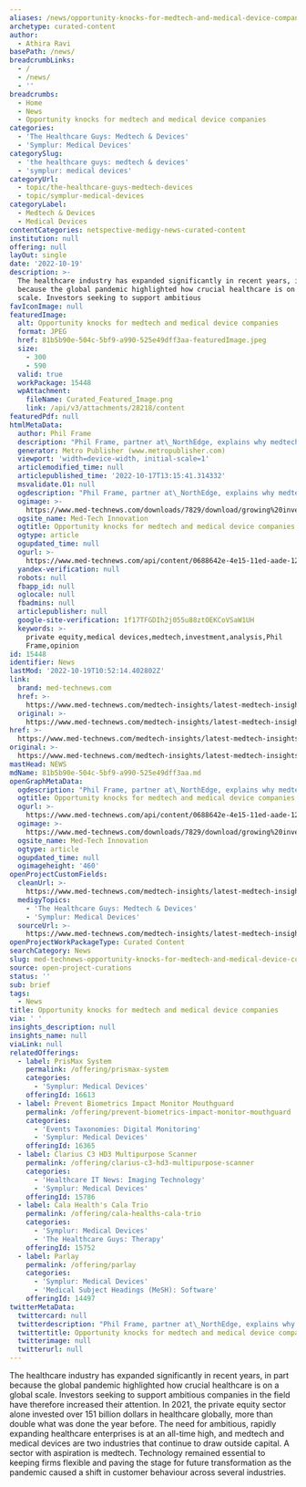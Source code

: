 ```yaml
---
aliases: /news/opportunity-knocks-for-medtech-and-medical-device-companies
archetype: curated-content
author:
  - Athira Ravi
basePath: /news/
breadcrumbLinks:
  - /
  - /news/
  - ''
breadcrumbs:
  - Home
  - News
  - Opportunity knocks for medtech and medical device companies
categories:
  - 'The Healthcare Guys: Medtech & Devices'
  - 'Symplur: Medical Devices'
categorySlug:
  - 'the healthcare guys: medtech & devices'
  - 'symplur: medical devices'
categoryUrl:
  - topic/the-healthcare-guys-medtech-devices
  - topic/symplur-medical-devices
categoryLabel:
  - Medtech & Devices
  - Medical Devices
contentCategories: netspective-medigy-news-curated-content
institution: null
offering: null
layOut: single
date: '2022-10-19'
description: >-
  The healthcare industry has expanded significantly in recent years, in part
  because the global pandemic highlighted how crucial healthcare is on a global
  scale. Investors seeking to support ambitious 
favIconImage: null
featuredImage:
  alt: Opportunity knocks for medtech and medical device companies
  format: JPEG
  href: 81b5b90e-504c-5bf9-a990-525e49dff3aa-featuredImage.jpeg
  size:
    - 300
    - 590
  valid: true
  workPackage: 15448
  wpAttachment:
    fileName: Curated_Featured_Image.png
    link: /api/v3/attachments/28218/content
featuredPdf: null
htmlMetaData:
  author: Phil Frame
  description: "Phil Frame, partner at\_NorthEdge, explains why medtech and medical device companies should take advantage of growing investment interest."
  generator: Metro Publisher (www.metropublisher.com)
  viewport: 'width=device-width, initial-scale=1'
  articlemodified_time: null
  articlepublished_time: '2022-10-17T13:15:41.314332'
  msvalidate.01: null
  ogdescription: "Phil Frame, partner at\_NorthEdge, explains why medtech and medical device companies should take advantage of growing investment interest."
  ogimage: >-
    https://www.med-technews.com/downloads/7829/download/growing%20investment.jpg?cb=ab39cc2aa1c1279d5651f9a225b9bde9&w=1200
  ogsite_name: Med-Tech Innovation
  ogtitle: Opportunity knocks for medtech and medical device companies
  ogtype: article
  ogupdated_time: null
  ogurl: >-
    https://www.med-technews.com/api/content/0688642e-4e15-11ed-aade-12274efc5439/
  yandex-verification: null
  robots: null
  fbapp_id: null
  oglocale: null
  fbadmins: null
  articlepublisher: null
  google-site-verification: 1f17TFGDIh2j055u88ztOEKCoVSaW1UH
  keywords: >-
    private equity,medical devices,medtech,investment,analysis,Phil
    Frame,opinion
id: 15448
identifier: News
lastMod: '2022-10-19T10:52:14.402802Z'
link:
  brand: med-technews.com
  href: >-
    https://www.med-technews.com/medtech-insights/latest-medtech-insights/opportunity-knocks-for-medtech-and-medical-device-companies/
  original: >-
    https://www.med-technews.com/medtech-insights/latest-medtech-insights/opportunity-knocks-for-medtech-and-medical-device-companies/
href: >-
  https://www.med-technews.com/medtech-insights/latest-medtech-insights/opportunity-knocks-for-medtech-and-medical-device-companies/
original: >-
  https://www.med-technews.com/medtech-insights/latest-medtech-insights/opportunity-knocks-for-medtech-and-medical-device-companies/
mastHead: NEWS
mdName: 81b5b90e-504c-5bf9-a990-525e49dff3aa.md
openGraphMetaData:
  ogdescription: "Phil Frame, partner at\_NorthEdge, explains why medtech and medical device companies should take advantage of growing investment interest."
  ogtitle: Opportunity knocks for medtech and medical device companies
  ogurl: >-
    https://www.med-technews.com/api/content/0688642e-4e15-11ed-aade-12274efc5439/
  ogimage: >-
    https://www.med-technews.com/downloads/7829/download/growing%20investment.jpg?cb=ab39cc2aa1c1279d5651f9a225b9bde9&w=1200
  ogsite_name: Med-Tech Innovation
  ogtype: article
  ogupdated_time: null
  ogimageheight: '460'
openProjectCustomFields:
  cleanUrl: >-
    https://www.med-technews.com/medtech-insights/latest-medtech-insights/opportunity-knocks-for-medtech-and-medical-device-companies/
  medigyTopics:
    - 'The Healthcare Guys: Medtech & Devices'
    - 'Symplur: Medical Devices'
  sourceUrl: >-
    https://www.med-technews.com/medtech-insights/latest-medtech-insights/opportunity-knocks-for-medtech-and-medical-device-companies/
openProjectWorkPackageType: Curated Content
searchCategory: News
slug: med-technews-opportunity-knocks-for-medtech-and-medical-device-companies
source: open-project-curations
status: ''
sub: brief
tags:
  - News
title: Opportunity knocks for medtech and medical device companies
via: ' '
insights_description: null
insights_name: null
viaLink: null
relatedOfferings:
  - label: PrisMax System
    permalink: /offering/prismax-system
    categories:
      - 'Symplur: Medical Devices'
    offeringId: 16613
  - label: Prevent Biometrics Impact Monitor Mouthguard
    permalink: /offering/prevent-biometrics-impact-monitor-mouthguard
    categories:
      - 'Events Taxonomies: Digital Monitoring'
      - 'Symplur: Medical Devices'
    offeringId: 16365
  - label: Clarius C3 HD3 Multipurpose Scanner
    permalink: /offering/clarius-c3-hd3-multipurpose-scanner
    categories:
      - 'Healthcare IT News: Imaging Technology'
      - 'Symplur: Medical Devices'
    offeringId: 15786
  - label: Cala Health's Cala Trio
    permalink: /offering/cala-healths-cala-trio
    categories:
      - 'Symplur: Medical Devices'
      - 'The Healthcare Guys: Therapy'
    offeringId: 15752
  - label: Parlay
    permalink: /offering/parlay
    categories:
      - 'Symplur: Medical Devices'
      - 'Medical Subject Headings (MeSH): Software'
    offeringId: 14497
twitterMetaData:
  twittercard: null
  twitterdescription: "Phil Frame, partner at\_NorthEdge, explains why medtech and medical device companies should take advantage of growing investment interest."
  twittertitle: Opportunity knocks for medtech and medical device companies
  twitterimage: null
  twitterurl: null
---
```

<p>The healthcare industry has expanded significantly in recent years, in part because the global pandemic highlighted how crucial healthcare is on a global scale. Investors seeking to support ambitious companies in the field have therefore increased their attention. In 2021, the private equity sector alone invested over 151 billion dollars in healthcare globally, more than double what was done the year before. The need for ambitious, rapidly expanding healthcare enterprises is at an all-time high, and medtech and medical devices are two industries that continue to draw outside capital. A sector with aspiration is medtech. Technology remained essential to keeping firms flexible and paving the stage for future transformation as the pandemic caused a shift in customer behaviour across several industries.&nbsp;</p>
